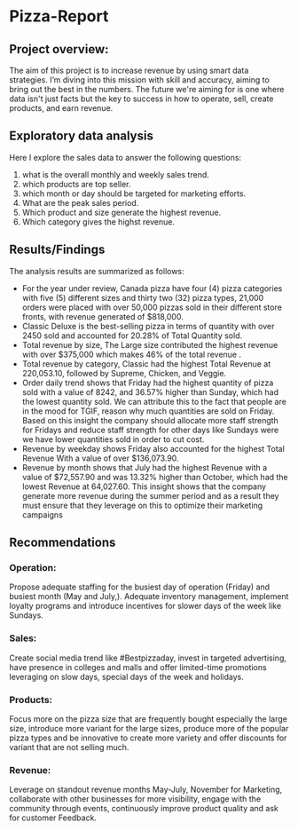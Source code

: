 # Pizza-Report

## Project overview: 
The aim of this project  is to increase revenue by using smart data strategies. I’m diving into this mission with skill and accuracy, aiming to bring out the best in the numbers. The future we're aiming for is one where data isn't just facts but the key to success in how to operate, sell, create products, and earn revenue.

## Exploratory data analysis
Here I explore the sales data to answer the following questions:
1. what is the overall monthly and weekly sales trend.
2. which products are top seller.
3. which month or day should be targeted for marketing efforts.
4. What are the peak sales period.
5. Which product and size generate the highest revenue.
6. Which category gives the highst revenue.

## Results/Findings
The analysis results are summarized as follows:
- For the year under review, Canada pizza have four (4) pizza categories with five (5) different sizes and thirty two (32) pizza types, 21,000 orders were placed with over 50,000 pizzas sold in their different store fronts, with revenue generated of $818,000.
- Classic Deluxe is the best-selling pizza in terms of quantity with over 2450 sold and accounted for 20.28% of Total Quantity sold.
- Total revenue by size, The Large size contributed the highest revenue with over $375,000 which makes 46% of the total revenue .
- Total revenue by category, Classic had the highest Total Revenue at 220,053.10, followed by Supreme, Chicken, and Veggie.
- Order daily trend shows that Friday had the highest quantity of pizza sold with a value of 8242, and 36.57% higher than Sunday, which had the lowest quantity sold. We can attribute this to the fact that people are in the mood for TGIF, reason why much quantities are sold on Friday. Based on this insight the company should allocate more staff strength for Fridays and reduce staff strength for other days like Sundays were we have lower quantities sold in order to cut cost.
- Revenue by weekday shows Friday also accounted for the highest Total Revenue With a value of over $136,073.90.
- Revenue by month shows that July had the highest Revenue with a value of $72,557.90 and was 13.32% higher than October, which had the lowest Revenue at 64,027.60. This insight shows that the company generate more revenue during the summer period and as a result they must ensure that they leverage on this to optimize their marketing campaigns

## Recommendations
### Operation: 
Propose adequate staffing for the busiest day of operation (Friday) and busiest month (May and July,). Adequate inventory management, implement loyalty programs and introduce incentives for slower days of the week like Sundays.
### Sales: 
Create social media trend like #Bestpizzaday, invest in targeted advertising, have presence in colleges and malls and offer limited-time promotions leveraging on slow days, special days of the week and holidays.
### Products:
Focus more on the pizza size that are frequently bought especially the large size, introduce more variant for the large sizes, produce more of the popular pizza types and be innovative to create more variety and offer discounts for variant that are not selling much.
### Revenue:
Leverage on standout revenue months May-July, November for Marketing, collaborate with other businesses for more visibility, engage with the community through events, continuously improve product quality and ask for customer Feedback.




